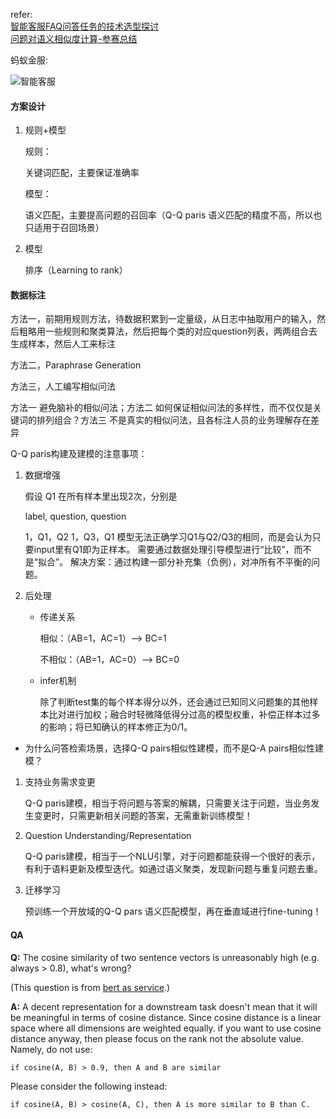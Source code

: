 refer:<br>[智能客服FAQ问答任务的技术选型探讨](https://zhuanlan.zhihu.com/p/50799128)<br>[问题对语义相似度计算-参赛总结](http://www.zhuzongkui.top/2018/08/10/competition-summary/)





蚂蚁金服:

![智能客服](https://github.com/bifeng/dialogue-system/raw/master/image/qa_ant_finance.png)



#### 方案设计

1. 规则+模型

   规则：

   关键词匹配，主要保证准确率

   模型：

   语义匹配，主要提高问题的召回率（Q-Q paris 语义匹配的精度不高，所以也只适用于召回场景）

2. 模型

   排序（Learning to rank）



#### 数据标注

方法一，前期用规则方法，待数据积累到一定量级，从日志中抽取用户的输入，然后粗略用一些规则和聚类算法，然后把每个类的对应question列表，两两组合去生成样本，然后人工来标注

方法二，Paraphrase Generation

方法三，人工编写相似问法

方法一 避免脑补的相似问法；方法二 如何保证相似问法的多样性，而不仅仅是关键词的排列组合？方法三 不是真实的相似问法，且各标注人员的业务理解存在差异

Q-Q paris构建及建模的注意事项：

1. 数据增强

   假设 Q1 在所有样本里出现2次，分别是

   label, question, question

   1，Q1，Q2
   1，Q3，Q1
   模型无法正确学习Q1与Q2/Q3的相同，而是会认为只要input里有Q1即为正样本。
   需要通过数据处理引导模型进行“比较”，而不是“拟合”。
   解决方案：通过构建一部分补充集（负例），对冲所有不平衡的问题。

2. 后处理

   - 传递关系

     相似：（AB=1，AC=1）—> BC=1

     不相似：（AB=1，AC=0）—> BC=0

   - infer机制

     除了判断test集的每个样本得分以外，还会通过已知同义问题集的其他样本比对进行加权；融合时轻微降低得分过高的模型权重，补偿正样本过多的影响；将已知确认的样本修正为0/1。



+ 为什么问答检索场景，选择Q-Q pairs相似性建模，而不是Q-A pairs相似性建模？

1. 支持业务需求变更

   Q-Q paris建模，相当于将问题与答案的解耦，只需要关注于问题，当业务发生变更时，只需更新相关问题的答案，无需重新训练模型！

2. Question Understanding/Representation

   Q-Q paris建模，相当于一个NLU引擎，对于问题都能获得一个很好的表示，有利于语料更新及模型迭代。如通过语义聚类，发现新问题与重复问题去重。

3. 迁移学习

   预训练一个开放域的Q-Q pars 语义匹配模型，再在垂直域进行fine-tuning！



#### QA

**Q:** The cosine similarity of two sentence vectors is unreasonably high (e.g. always > 0.8), what's wrong?

(This question is from [bert as service](https://github.com/hanxiao/bert-as-service).)

**A:** A decent representation for a downstream task doesn't mean that it will be meaningful in terms of cosine distance. Since cosine distance is a linear space where all dimensions are weighted equally. if you want to use cosine distance anyway, then please focus on the rank not the absolute value. Namely, do not use:

```
if cosine(A, B) > 0.9, then A and B are similar
```

Please consider the following instead:

```
if cosine(A, B) > cosine(A, C), then A is more similar to B than C.
```



